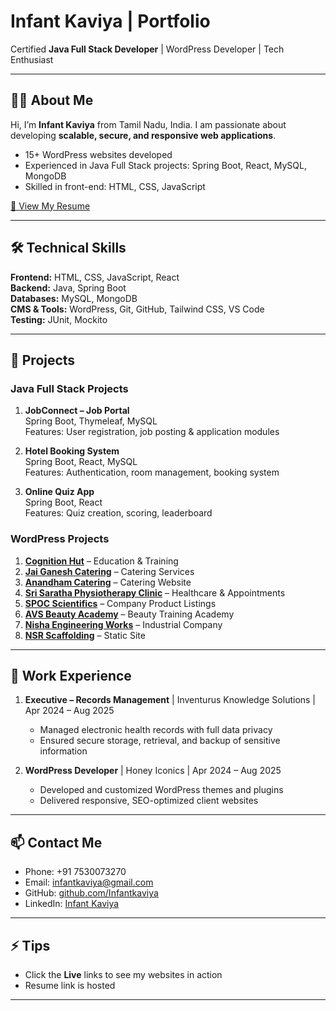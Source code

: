 # Infant Kaviya | Portfolio

Certified **Java Full Stack Developer** | WordPress Developer | Tech Enthusiast

---

## 👨‍💻 About Me

Hi, I’m **Infant Kaviya** from Tamil Nadu, India. I am passionate about developing **scalable, secure, and responsive web applications**.  

- 15+ WordPress websites developed  
- Experienced in Java Full Stack projects: Spring Boot, React, MySQL, MongoDB  
- Skilled in front-end: HTML, CSS, JavaScript  

[📄 View My Resume](https://docs.google.com/document/d/1-bA-A-kvsQwXaQuYcXquv62JGTh4PVJt6PnzAecBP60/edit?tab=t.0)  

---

## 🛠️ Technical Skills

**Frontend:** HTML, CSS, JavaScript, React  
**Backend:** Java, Spring Boot  
**Databases:** MySQL, MongoDB  
**CMS & Tools:** WordPress, Git, GitHub, Tailwind CSS, VS Code  
**Testing:** JUnit, Mockito  

---

## 🚀 Projects

### **Java Full Stack Projects**

1. **JobConnect – Job Portal**  
   Spring Boot, Thymeleaf, MySQL  
   Features: User registration, job posting & application modules  

2. **Hotel Booking System**  
   Spring Boot, React, MySQL  
   Features: Authentication, room management, booking system  

3. **Online Quiz App**  
   Spring Boot, React  
   Features: Quiz creation, scoring, leaderboard  

### **WordPress Projects**

1. **[Cognition Hut](https://cognitionhut.com/)** – Education & Training  
2. **[Jai Ganesh Catering](https://jaiganeshcateringservices.com/)** – Catering Services  
3. **[Anandham Catering](https://anandhamcatering.in/)** – Catering Website  
4. **[Sri Saratha Physiotherapy Clinic](https://srisarathaphysiotherapyclinic.com/)** – Healthcare & Appointments  
5. **[SPOC Scientifics](https://spocscientifics.com/)** – Company Product Listings  
6. **[AVS Beauty Academy](https://avsbeautyacademy.in/)** – Beauty Training Academy  
7. **[Nisha Engineering Works](https://nishaengineeringworks.com/)** – Industrial Company  
8. **[NSR Scaffolding](https://nsrscaffoldingmadurai.netlify.app/)** – Static Site  

---

## 💼 Work Experience

1. **Executive – Records Management** | Inventurus Knowledge Solutions | Apr 2024 – Aug 2025  
   - Managed electronic health records with full data privacy  
   - Ensured secure storage, retrieval, and backup of sensitive information  

2. **WordPress Developer** | Honey Iconics | Apr 2024 – Aug 2025  
   - Developed and customized WordPress themes and plugins  
   - Delivered responsive, SEO-optimized client websites  

---

## 📫 Contact Me

- Phone: +91 7530073270  
- Email: [infantkaviya@gmail.com](mailto:infantkaviya@gmail.com)  
- GitHub: [github.com/Infantkaviya](https://github.com/Infantkaviya)  
- LinkedIn: [Infant Kaviya](https://www.linkedin.com/in/infant-kaviya-986310233/)  

---

## ⚡ Tips

- Click the **Live** links to see my websites in action  
- Resume link is hosted  

---

